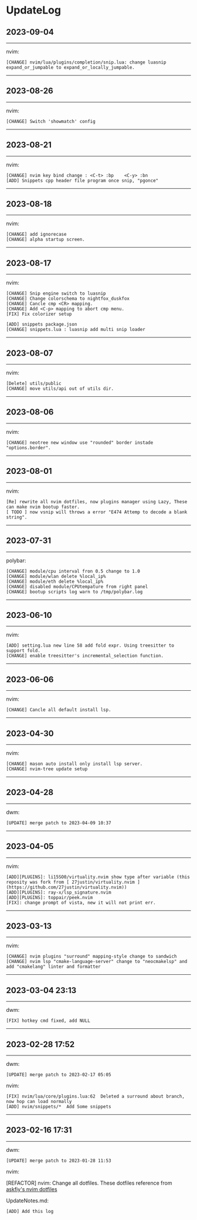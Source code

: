 # UpdateLog

## 2023-09-04

---

nvim:

    [CHANGE] nvim/lua/plugins/completion/snip.lua: change luasnip expand_or_jumpable to expand_or_locally_jumpable.

---

## 2023-08-26

---

nvim: 
    
    [CHANGE] Switch 'showmatch' config

---

## 2023-08-21

---

nvim:

    [CHANGE] nvim key bind change : <C-t> :bp    <C-y> :bn
    [ADD] Snippets cpp header file program once snip, "pgonce"

---

## 2023-08-18

---

nvim:

    [CHANGE] add ignorecase
    [CHANGE] alpha startup screen.

---

## 2023-08-17
---

nvim:

    [CHANGE] Snip engine switch to luasnip
    [CHANGE] Change colorschema to nightfox_duskfox
    [CHANGE] Cancle cmp <CR> mapping.
    [CHANGE] Add <C-p> mapping to abort cmp menu.
    [FIX] Fix colorizer setup

    [ADD] snippets package.json
    [CHANGE] snippets.lua : luasnip add multi snip loader

---

## 2023-08-07
---

nvim:

    [Delete] utils/public
    [CHANGE] move utils/api out of utils dir.

---

## 2023-08-06
---

nvim:

    [CHANGE] neotree new window use "rounded" border instade "options.border".

---

## 2023-08-01

---

nvim:

    [Re] rewrite all nvim dotfiles, now plugins manager using Lazy, These can make nvim bootup faster.
    [ TODO ] now vsnip will throws a error "E474 Attemp to decode a blank string".

---

## 2023-07-31

---

polybar:

    [CHANGE] module/cpu interval fron 0.5 change to 1.0
    [CHANGE] module/wlan delete %local_ip%
    [CHANGE] module/eth delete %local_ip%
    [CHANGE] disabled module/CPUtempature from right panel
    [CHANGE] bootup scripts log warn to /tmp/polybar.log

---

## 2023-06-10

---

nvim:

	[ADD] setting.lua new line 58 add fold expr. Using treesitter to support fold.
	[CHANGE] enable treesitter's incremental_selection function.


---


## 2023-06-06

---

nvim:

    [CHANGE] Cancle all default install lsp.

---

## 2023-04-30

---

nvim:

    [CHANGE] mason auto install only install lsp server.
    [CHANGE] nvim-tree update setup

---

## 2023-04-28

---

dwm:

	[UPDATE] merge patch to 2023-04-09 10:37

---

## 2023-04-05

---

nvim:

	[ADD][PLUGINS]: li15SO0/virtuality.nvim show type after variable (this reposity was fork from [ 27justin/virtuality.nvim ](https://github.com/27justin/virtuality.nvim))
	[ADD][PLUGINS]: ray-x/lsp_signature.nvim
	[ADD][PLUGINS]: toppair/peek.nvim
	[FIX]: change prompt of vista, new it will not print err.


---

## 2023-03-13

---

nvim:

	[CHANGE] nvim plugins "surround" mapping-style change to sandwich
	[CHANGE] nvim lsp "cmake-language-server" change to "neocmakelsp" and add "cmakelang" linter and formatter

---

## 2023-03-04 23:13

---
dwm:

	[FIX] hotkey cmd fixed, add NULL

---

## 2023-02-28 17:52

---

dwm:

	[UPDATE] merge patch to 2023-02-17 05:05

nvim:

	[FIX] nvim/lua/core/plugins.lua:62  Deleted a surround about branch, now hop can load normally
	[ADD] nvim/snippets/*  Add Some snippets

---

## 2023-02-16 17:31

---

dwm:

	[UPDATE] merge patch to 2023-01-28 11:53

nvim:

[REFACTOR] nvim: Change all dotfiles. These dotfiles reference from [askfiy's nvim dotfiles](https://github.com/askfiy/nvim/tree/6918a00712085a8134151f92cca4ea656d059e2e)

UpdateNotes.md:

	[ADD] Add this log
